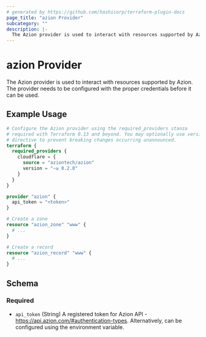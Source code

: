 ```yaml
---
# generated by https://github.com/hashicorp/terraform-plugin-docs
page_title: "azion Provider"
subcategory: ""
description: |-
  The Azion provider is used to interact with resources supported by Azion. The provider needs to be configured with the proper credentials before it can be used.
---
```


# azion Provider

The Azion provider is used to interact with resources supported by Azion. The provider needs to be configured with the proper credentials before it can be used.

## Example Usage

```terraform
# Configure the Azion provider using the required_providers stanza
# required with Terraform 0.13 and beyond. You may optionally use version
# directive to prevent breaking changes occurring unannounced.
terraform {
  required_providers {
    cloudflare = {
      source = "aziontech/azion"
      version = "~≳ 0.2.0"
    }
  }
}

provider "azion" {
  api_token = "<token>"
}

# Create a zone
resource "azion_zone" "www" {
  # ...
}

# Create a record
resource "azion_record" "www" {
  # ...
}
```

<!-- schema generated by tfplugindocs -->
## Schema

### Required

- `api_token` (String) A registered token for Azion API - https://api.azion.com/#authentication-types. Alternatively, can be configured using the environment variable.
